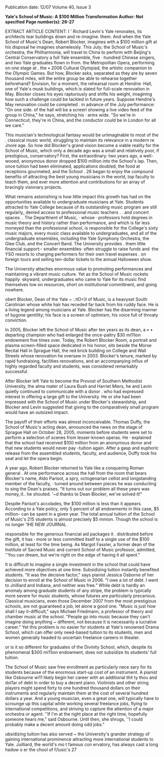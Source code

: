 Publication date: 12/07
Volume 40, Issue 3

**Yale's School of Music: A $100 Million Transformation**
**Author:  Not specified**
**Page number(s): 26-27**

EXTRACT ARTICLE CONTENT:
I
'
Richard
Levin's Yale
renovates,
its
architects
tear
buildings
down
and
re-imagine. them. And when the Yale
School of Music's Dean, Robert Blocker,
imagines
with a $100 million gift at his
disposal he imagines shamelessly.
This July; the School of Music's
orchestra, the Philharmonia, will travel to
China to perform with Beijing's Central
Conservatory
a full Yale ensemble, five
· hundred Chinese singers, and two Yale
graduates flown in from. the Metropolitan
Opera, performing on one stage at . the
•
2008 Cultural Olympiad, the artistic
companion to the Olympic Games. But
how, Blocker asks, separated as they are
by seven thousand miles, will the entire
group be able to rehearse together
beforehand? Envision, for a moment,
the rehearsal room at Hendrie ·Hall,
one of Yale's musk buildings, which is
slated for full-scale renovation in May.
Blocker closes his eyes rapturously and
shifts his weight, imagining how such a
challenge could be tackled in future years.
Suppose Hendrie's May renovation could
be completed . in advance of the July
performance: "On one side. of the hall
will be a screeri showing a live video feed
of the group in China," he says, stretching
his · arms wide. "So we're in Connecticut,
they're in China, and the conductor could
be in London for all we care."

This musician's technological fantasy
would be uriimaginable to most of
the . classical music world, struggling
to
maintain its relevance in a modern
re Jnore
age. So how did Blocker's grand vision
become a viable reality for the School
of Music, which only a decade ago was
a small and relatively poor, if prestigious,
conservatory? First, the extraordinary:
two years ago, a well-wooed, anonymous
donor dropped $100 million into the
School's lap. Then, once tuition had been
eliminated, applications doubled, the food
at receptions gourmeted, and the School
.
26
began to enjoy the compound benefits of
attracting the best young musicians in the
world, top faculty to teach them, and ever
more attention and contributions for an
array of bracingly visionary projects.

What remains astonishing is how
little impact this growth has had on the
opportunities available to undergraduate
musicians at Yale. Students attracted to
Yale College because of its outstanding
music program are still regularly_ denied
access to professional music teachers
. .
and concert spaces. . The Departtnent
of
Music, · whose · professors
hold
degrees in music theory and history
rather than performance, and which is
far less moneyed than the professional
school, is responsible for the College's
sixty music majors, every music class
available to undergraduates, and all of the
undergraduate ensembles, including the
Yale Symphony Orchestra, the Glee Club,
and the Concert Band. The University
provides . them little financial support:-
smaller ensembles· often struggle to raise
funds and ·the YSO resorts to charging
performers for their own travel expenses
. on foreign tours and selling ten-dollar
tickets to the annual Halloween show.

The University attaches enormous
value to promoting performances and
maintaining a vibrant music culture. Yet
as the School of Music rockets happily
·skyward, undergraduates who came to
Yale for its music find themselves low
on resources, short on institutional
committnent, and going nowhere.

obert Blocker, Dean of the Yale
~ :.tlO<)l of Music, is a heavyset South
Carolinian whose white hair has receded
far back from his ruddy face. He is a living
legend among musicians at Yale. Blocker
has the disarming manner of bygone
gentility; his face is a screen of optimism,
his voice full of throaty conviction.

In 2005, Blocker left the School
of Music after ten years as its dean, a
• •
departing champion who had enlarged
the once-paltry $30 mi11ion endowment
five times over. Today, the Robert Blocker
Room, a portrait and plasma screen-filled
space dedicated in his honor, sits beside
the Morse Recital Hall in Sprague Hall,
the red brick building on College and Wall
Streets whose renovation he oversaw in
2003. Blocker's tenure, marked by rapid
fundraising, facilities renovations, and an
accompanying influx of highly regarded
faculty and students, was considered
remarkably successful.

After Blocker left Yale to become
the Provost of Southern Methodist
University, the alma mater of Laura Bush
and Harriet Miers, he and Levin quietly
continued to communicate with a donor
. who had expressed interest in offering a
large gift to the University. He or she had
been impressed with the School of Music
under Blocker's stewardship, and Blocker
and Levin suggested that giving to the
comparatively small program would have
an outsized impact.

The payoff of their efforts was almost
inconceivable. Thomas Duffy, the School
of Music's acting dean, announced the
news on the stage of Sprague Hall on
October 28, 2005, moments before
students were set to perform a selection
of scenes from lesser-known operas. He
· explained that the school had received
$100 million from an anonymous donor
and that new students would never pay
-tuition again. After a gasp and euphoric
release from the assembled students,
faculty, and audience, Duffy took his seat
and let the opera begin.

A year ago, Robert Blocker returned
to Yale like a conquering Roman general .
At one performance across the hall from
the room that bears Blocker's name,
Aldo Parisot, a spry, octogenarian cellist
and longstanding member of the faculty, ·
turned around between pieces he was
conducting to sing the Dean's praises.
"It turns out our problem all these years
was money,:ll.. he shouted. '~d thanks to
Dean Blocker, we've solved it!"

Despite Parisot's accolades, the $100
million is less than it appears. According
to a Yale policy, only 5 percent of all
endowments in this case, $5 million-
can be spent in a given year. The total
annual tuition of the School of Music's
215 students is almost precisely $5
mmion. Though the school is no longer
'IHE NEW JOURNAL


responsible for the generous financial aid
packages it . distributed before the gift,
it has · more or less committed itself to
a single use of the $100 million, at least
for the time being. As Margot Fassler, a
former dean of the Institute of Sacred
Music and current School of Music
professor, admitted, ''You can dream,
but we're right on the edge of having it
all spent."

It is difficult to imagine a single
investment in the school that could have
achieved more objectives at one time.
Subsidizing tuition instantly benefited
students. "It was the decisive factor," says
pianist Jessica Osborne of her decision
to enroll at the School of Music in 2006.
"I owe a lot of debt. I went to Jnilliard
and Indiana, and neither was free." While
debt is hardly an anomaly among graduate
students of any stripe, the problem is
typically more severe for music students,
whose futures are particularly precarious.
Classical
musicians,
even
those
December 2007
from the most prestigious schools, are
not guaranteed a job, let alone a good
one. "Music is just
how shall I say
it-difficult," says Michael Friedmann, a
professor of theory and chamber music
at the school. "People go into music
because they can't imagine doing anything
~
different, not because it is necessarily a
lucrative career." Yet this problem is no
easier for students at Yale's renowned
Drama School, which can offer only
need-based tuition to its students, men
and women generally headed to uncertain
freelance careers in theater.

or is it so
different for graduates of the Divinity
School, which, despite its phenomenal
$300 mi11ion endowment,
does not
subsidize its students' full tuition.

The School of Music
saw free
enrollment as particularly nece sary for
its students because of the enormous
start-up cost of an instrument. A pianist
like Osbourne wi11 likely begin her career
with an additional thit ty thou and dol1ar
of debt in order to buy a decent piano.
Violinists and other string players might
spend forty to one hundred thousand
dollars on their instruments and regularly
maintain them at the cost of several
hundred dollars a year. And a young
musician, even a great one, will typically
have to scrounge up this capital while
working several freelance jobs, flying to
international competitions, and striving to
capture the attention of a major orchestra
or agent. ''If I'm at the right place at the
right time, hopefully someone hears me,"
said Osbourne. Until then, she shrugs, ''I
could probably make a decent amount
doing odd jobs."

ubsidizing tuition has also served
~ the University's grander strategy of
gaining international prominence
attracting more international students to
Yale. Juilliard, the world's mo t famous
con ervatory, has always cast a long
hadow o er the
chool of l\1usic's
27